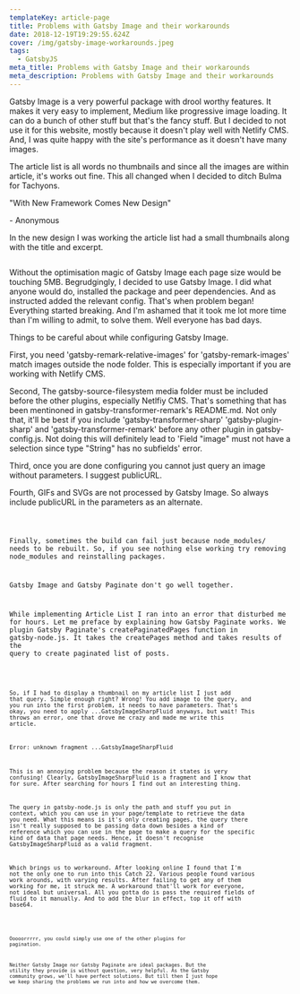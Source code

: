 ```yaml
---
templateKey: article-page
title: Problems with Gatsby Image and their workarounds
date: 2018-12-19T19:29:55.624Z
cover: /img/gatsby-image-workarounds.jpeg
tags:
  - GatsbyJS
meta_title: Problems with Gatsby Image and their workarounds
meta_description: Problems with Gatsby Image and their workarounds
---
```

Gatsby Image is a very powerful package with drool worthy features. It makes it very easy to implement, Medium like progressive image loading. It can do a bunch of other stuff but that's the fancy stuff. But I decided to not use it for this website, mostly because it doesn't play well with Netlify CMS. And, I was quite happy with the site's performance as it doesn't have many images.

The article list is all words no thumbnails and since all the images are within article, it's works out fine. This all changed when I decided to ditch Bulma for Tachyons.



"With New Framework Comes New Design"

\- Anonymous



In the new design I was working the article list had a small thumbnails along with the title and excerpt. 



<IMAGE/>



Without the optimisation magic of Gatsby Image each page size would be touching 5MB. Begrudgingly, I decided to use Gatsby Image. I did what anyone would do, installed the package and peer dependencies. And as instructed added the relevant config. That's when problem began! Everything started breaking. And I'm ashamed that it took me lot more time than I'm willing to admit, to solve them. Well everyone has bad days.



Things to be careful about while configuring Gatsby Image.



First, you need 'gatsby-remark-relative-images' for 'gatsby-remark-images' match images outside the node folder. This is especially important if you are working with Netlify CMS.



Second, The gatsby-source-filesystem media folder must be included before the other plugins, especially Netlfiy CMS. That's something that has been mentinoned in gatsby-transformer-remark's README.md. Not only that, it'll be best if you include 'gatsby-transformer-sharp' 'gatsby-plugin-sharp' and 'gatsby-transformer-remark' before any other plugin in gatsby-config.js. Not doing this will definitely lead to 'Field "image" must not have a selection since type "String" has no subfields' error.



Third, once you are done configuring you cannot just query an image without parameters. I suggest publicURL.



Fourth, GIFs and SVGs are not processed by Gatsby Image. So always include publicURL in the parameters as an alternate.



<CODE/>



Finally, sometimes the build can fail just because node_modules/ needs to be rebuilt. So, if you see nothing else working try removing node_modules and reinstalling packages.



Gatsby Image and Gatsby Paginate don't go well together.



While implementing Article List I ran into an error that disturbed me for hours. Let me preface by explaining how Gatsby Paginate works. We plugin Gatsby Paginate's createPaginatedPages function in gatsby-node.js. It takes the createPages method and takes results of the query to create paginated list of posts.



<CODE/>



So, if I had to display a thumbnail on my article list I just add that query. Simple enough right? Wrong! You add image to the query, and you run into the first problem, it needs to have parameters. That's okay, you need to apply ...GatsbyImageSharpFluid anyways, but wait! This throws an error, one that drove me crazy and made me write this article.



Error: unknown fragment ...GatsbyImageSharpFluid



This is an annoying problem because the reason it states is very confusing! Clearly, GatsbyImageSharpFluid is a fragment and I know that for sure. After searching for hours I find out an interesting thing.



The query in gatsby-node.js is only the path and stuff you put in context, which you can use in your page/template to retrieve the data you need. What this means is it's only creating pages, the query there isn't really supposed to be passing data down besides a kind of reference which you can use in the page to make a query for the specific kind of data that page needs. Hence, it doesn't recognise GatsbyImageSharpFluid as a valid fragment.



Which brings us to workaround. After looking online I found that I'm not the only one to run into this Catch 22. Various people found various work arounds, with varying results. After failing to get any of them working for me, it struck me. A workaround that'll work for everyone, not ideal but universal. All you gotta do is pass the required fields of fluid to it manually. And to add the blur in effect, top it off with base64.



<CODE/>



Ooooorrrrr, you could simply use one of the other plugins for pagination.



Neither Gatsby Image nor Gatsby Paginate are ideal packages. But the utility they provide is without question, very helpful. As the Gatsby community grows, we'll have perfect solutions. But till then I just hope we keep sharing the problems we run into and how we overcome them.
